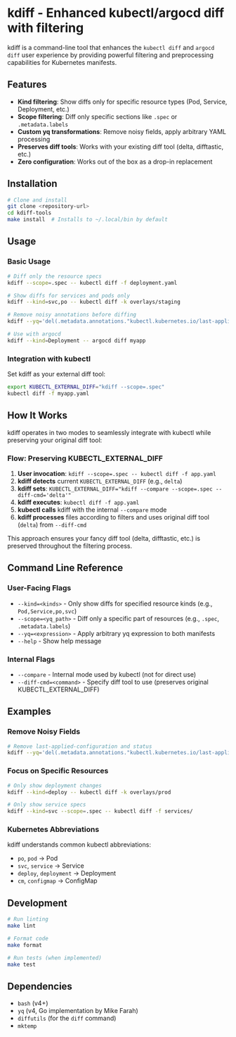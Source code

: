 # kdiff - Enhanced kubectl/argocd diff with filtering

kdiff is a command-line tool that enhances the `kubectl diff` and `argocd diff` user experience by providing powerful filtering and preprocessing capabilities for Kubernetes manifests.

## Features

- **Kind filtering**: Show diffs only for specific resource types (Pod, Service, Deployment, etc.)
- **Scope filtering**: Diff only specific sections like `.spec` or `.metadata.labels`
- **Custom yq transformations**: Remove noisy fields, apply arbitrary YAML processing
- **Preserves diff tools**: Works with your existing diff tool (delta, difftastic, etc.)
- **Zero configuration**: Works out of the box as a drop-in replacement

## Installation

```bash
# Clone and install
git clone <repository-url>
cd kdiff-tools
make install  # Installs to ~/.local/bin by default
```

## Usage

### Basic Usage

```bash
# Diff only the resource specs
kdiff --scope=.spec -- kubectl diff -f deployment.yaml

# Show diffs for services and pods only  
kdiff --kind=svc,po -- kubectl diff -k overlays/staging

# Remove noisy annotations before diffing
kdiff --yq='del(.metadata.annotations."kubectl.kubernetes.io/last-applied-configuration")' -- kubectl diff -f .

# Use with argocd
kdiff --kind=Deployment -- argocd diff myapp
```

### Integration with kubectl

Set kdiff as your external diff tool:

```bash
export KUBECTL_EXTERNAL_DIFF="kdiff --scope=.spec"
kubectl diff -f myapp.yaml
```

## How It Works

kdiff operates in two modes to seamlessly integrate with kubectl while preserving your original diff tool:

### Flow: Preserving KUBECTL_EXTERNAL_DIFF

1. **User invocation**: `kdiff --scope=.spec -- kubectl diff -f app.yaml`
2. **kdiff detects** current `KUBECTL_EXTERNAL_DIFF` (e.g., `delta`)  
3. **kdiff sets**: `KUBECTL_EXTERNAL_DIFF="kdiff --compare --scope=.spec --diff-cmd='delta'"`
4. **kdiff executes**: `kubectl diff -f app.yaml`
5. **kubectl calls** kdiff with the internal `--compare` mode
6. **kdiff processes** files according to filters and uses original diff tool (`delta`) from `--diff-cmd`

This approach ensures your fancy diff tool (delta, difftastic, etc.) is preserved throughout the filtering process.

## Command Line Reference

### User-Facing Flags

- `--kind=<kinds>` - Only show diffs for specified resource kinds (e.g., `Pod,Service,po,svc`)
- `--scope=<yq_path>` - Diff only a specific part of resources (e.g., `.spec`, `.metadata.labels`)  
- `--yq=<expression>` - Apply arbitrary yq expression to both manifests
- `--help` - Show help message

### Internal Flags

- `--compare` - Internal mode used by kubectl (not for direct use)
- `--diff-cmd=<command>` - Specify diff tool to use (preserves original KUBECTL_EXTERNAL_DIFF)

## Examples

### Remove Noisy Fields

```bash
# Remove last-applied-configuration and status
kdiff --yq='del(.metadata.annotations."kubectl.kubernetes.io/last-applied-configuration") | del(.status)' -- kubectl diff -f .
```

### Focus on Specific Resources

```bash
# Only show deployment changes
kdiff --kind=deploy -- kubectl diff -k overlays/prod

# Only show service specs  
kdiff --kind=svc --scope=.spec -- kubectl diff -f services/
```

### Kubernetes Abbreviations

kdiff understands common kubectl abbreviations:
- `po`, `pod` → Pod
- `svc`, `service` → Service  
- `deploy`, `deployment` → Deployment
- `cm`, `configmap` → ConfigMap

## Development

```bash
# Run linting
make lint

# Format code
make format

# Run tests (when implemented)
make test
```

## Dependencies

- `bash` (v4+)
- `yq` (v4, Go implementation by Mike Farah)
- `diffutils` (for the `diff` command)
- `mktemp`
